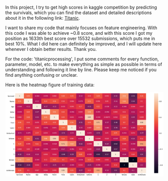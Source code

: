 In this project, I try to get high scores in kaggle competition by predicting the survivals, which you can find the dataset and detailed descriptions about it in the following link: [Titanic](https://www.kaggle.com/c/titanic).

I want to share my code that mainly focuses on feature engineering. With this code I was able to achieve ~0.8 score, and with this score I got my position as 1633th best score over 15532 submissions, which puts me in best 10%. What I did here can definitely be improved, and I will update here whenever I obtain better results. Thank you.

For the code: 'titanicprocessing', I put some comments for every function, parameter, model, etc. to make everything as simple as possible in terms of understanding and following it line by line. Please keep me noticed if you find anything confusing or unclear.  

Here is the heatmap figure of training data:

![Seaborn Heatmap of the Training data](Seaborn_heatmap_trainingdata.png)
